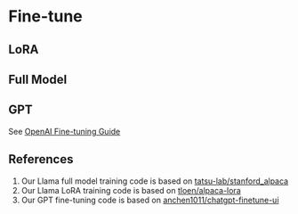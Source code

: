 # Fine-tune


## LoRA

## Full Model

## GPT

See [OpenAI Fine-tuning Guide](https://platform.openai.com/docs/guides/fine-tuning)

## References
1. Our Llama full model training code is based on [tatsu-lab/stanford_alpaca](https://github.com/tatsu-lab/stanford_alpaca)
2. Our Llama LoRA training code is based on [tloen/alpaca-lora](https://github.com/tloen/alpaca-lora)
3. Our GPT fine-tuning code is based on [anchen1011/chatgpt-finetune-ui](https://github.com/anchen1011/chatgpt-finetune-ui/)
